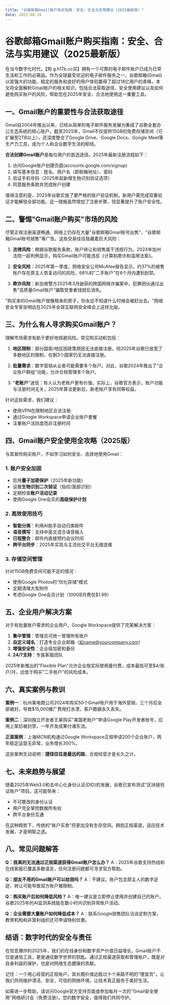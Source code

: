 ```yaml
---
title: "谷歌邮箱Gmail账户购买指南：安全、合法与实用建议（2025最新版）"
date: 2025-06-16
---
```

# 谷歌邮箱Gmail账户购买指南：安全、合法与实用建议（2025最新版）

在当今数字化时代，【购 g.h17b.cc买】拥有一个可靠的电子邮件账户已成为日常生活和工作的必需品。作为全球最受欢迎的电子邮件服务之一，谷歌邮箱(Gmail)以其强大的功能、稳定的服务和良好的用户体验赢得了超过18亿用户的青睐。本文将全面解析Gmail账户的相关知识，包括合法获取途径、安全使用建议以及如何避免购买账户的风险，帮助您在2025年安全、合法地使用这一重要工具。

## 一、Gmail账户的重要性与合法获取途径

Gmail自2004年推出以来，已经从简单的电子邮件服务发展为集成了谷歌全套办公生态系统的核心账户。截至2025年，Gmail不仅提供15GB的免费存储空间（可扩展至2TB以上），还深度整合了Google Drive、Google Docs、Google Meet等生产力工具，成为个人和企业数字生活的枢纽。

**合法创建Gmail账户**是每位用户的首选途径。2025年最新注册流程如下：
1. 访问Google账户创建页面(accounts.google.com/signup)
2. 填写基本信息：姓名、用户名（即邮箱地址）、密码
3. 验证手机号码（2025年起新增生物识别验证选项）
4. 同意服务条款并完成账户创建

值得注意的是，2025年谷歌实施了更严格的账户验证机制，新用户需完成双重验证才能解锁全部功能。这一措施虽然增加了注册步骤，但显著提升了账户安全性。

## 二、警惕"Gmail账户购买"市场的风险

尽管正规注册渠道畅通，网络上仍存在大量"谷歌邮箱Gmail账号出售"、"谷歌邮箱Gmail账号销售"等广告。这些交易往往隐藏着巨大风险：

1. **法律风险**：根据谷歌服务条款，账户转让和销售属于违规行为。2024年加州法院一起判例显示，购买Gmail账户可能违反《计算机欺诈和滥用法案》。

2. **安全风险**：2025年第一季度，网络安全公司McAfee报告显示，约37%的被售账户存在原主人恢复访问的风险，68%的"二手账户"在6个月内遭到封禁。

3. **欺诈风险**：新加坡警方2025年3月破获的跨国网络诈骗案中，犯罪团伙通过出售"高质量Gmail账户"骗取受害者钱财后消失。

"购买来的Gmail账户就像租来的房子，你永远不知道什么时候会被赶出去。"网络安全专家张明远在2025年全球互联网安全峰会上这样比喻。

## 三、为什么有人寻求购买Gmail账户？

理解市场需求有助于更好地规避风险。常见购买动机包括：

1. **地区限制**：部分国家/地区因政策原因无法直接注册。但2025年谷歌已放宽了多数地区的限制，仅剩3个国家仍无法直接注册。

2. **批量需求**：数字营销从业者可能需要多个账户。对此，谷歌2024年推出了"企业账户群组"功能，允许合规管理多个账户。

3. "**老账户**"迷信：有人认为老账户更有价值。实际上，谷歌官方表示，账户功能与注册时间无关，2025年算法更新后，新老账户享有同等权益。

针对这些需求，我们建议：
- 使用VPN在限制地区合法注册
- 通过Google Workspace申请企业账户套餐
- 注重账户活跃度而非注册时间

## 四、Gmail账户安全使用全攻略（2025版）

与其冒险购买账户，不如学习如何安全、高效地使用Gmail：

### 1. 账户安全加固
- 启用**量子加密保护**（2025年新功能）
- 设置**生物识别二次验证**（指纹/面部识别）
- 定期检查**账户活动记录**
- 使用Google One会员的**高级保护计划**

### 2. 高效使用技巧
- **智能分类**：利用AI助手自动归类邮件
- **语音撰写**：支持中英文混合语音输入
- **日程整合**：邮件内直接预约会议时间
- **跨平台同步**：2025年实现与主流社交平台无缝连接

### 3. 存储空间管理
针对15GB免费空间可能不足的情况：
- 使用Google Photos的"优化存储"模式
- 定期清理大型附件
- 考虑Google One会员计划（100GB月费仅$1.99）

## 五、企业用户解决方案

对于有批量账户需求的企业用户，Google Workspace提供了完美解决方案：

1. **集中管理**：管理员可统一管理所有账户
2. **自定义域名**：打造专业企业邮箱（如name@yourcompany.com）
3. **增强安全性**：企业级加密和备份
4. **24/7支持**：专属客服团队

2025年新推出的"Flexible Plan"允许企业按实际使用量付费，成本最低可至$4/账户/月，远低于购买"二手账户"的风险成本。

## 六、真实案例与教训

**案例一**：杭州某电商公司2024年购买50个Gmail账户用于海外营销，三个月后全部被封，导致$15,000推广费用打水漂，客户数据永久丢失。

**案例二**：深圳独立开发者王某购买"美国老账户"申请Google Play开发者账号，应用上架后被封禁，一年开发成果付诸东流。

**正面案例**：上海MCN机构通过Google Workspace正规申请200个企业账户，两年稳定运营无异常，业务增长300%。

这些案例生动说明：**捷径往往是最远的路**，合规经营才是长久之计。

## 七、未来趋势与展望

随着2025年Web3.0和去中心化身份认证(DID)的发展，谷歌已宣布测试"区块链验证账户"项目。这可能带来：
- 不可篡改的身份认证
- 用户完全掌控数据所有权
- 跨平台身份互通

在这种趋势下，传统的"账户买卖"将更加没有生存空间。拥抱正规渠道，适应技术发展，才是明智之选。

## 八、常见问题解答

**Q：我真的无法通过正规渠道获得Gmail账户怎么办？**
A：2025年谷歌支持热线和在线客服已覆盖多数语言，任何注册问题都可寻求官方帮助。

**Q：朋友不用的Gmail账户可以给我吗？**
A：不建议。账户包含原主人的数字足迹，转让可能导致双方账户被限制。

**Q：购买账户后如何降低风险？**
A：唯一建议是立即停止使用并创建自己的账户。谷歌2025年的AI监测系统能在数小时内识别异常账户活动。

**Q：企业需要大量账户如何降低成本？**
A：联系Google销售团队洽谈定制方案，教育机构和非营利组织还可申请特别优惠。

## 结语：数字时代的安全与责任

在信息爆炸的2025年，我们的在线身份和数字资产价值日益增长。Gmail账户不仅是通信工具，更是通往数字世界的钥匙。通过正规渠道获取和管理账户，既是对自身利益的保护，也是对网络生态健康的贡献。

记住：一个用心经营的正规账户，其长期价值远胜过十个来路不明的"便宜货"。让我们共同维护清洁、安全、可信的网络环境，让技术真正服务于美好生活。

如需进一步帮助，请访问Google官方支持页面或参加每月一次的"Gmail安全使用"网络研讨会（免费注册）。您的数字安全，值得我们共同守护。
